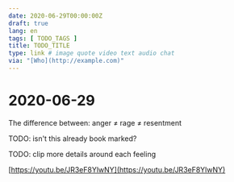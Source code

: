 ```yaml
---
date: 2020-06-29T00:00:00Z
draft: true
lang: en
tags: [ TODO_TAGS ]
title: TODO_TITLE
type: link # image quote video text audio chat
via: "[Who](http://example.com)"
---
```



# 2020-06-29

The difference between: anger ≠ rage ≠ resentment

TODO: isn't this already book marked?

TODO: clip more details around each feeling

[https://youtu.be/JR3eF8YlwNY](https://youtu.be/JR3eF8YlwNY)

